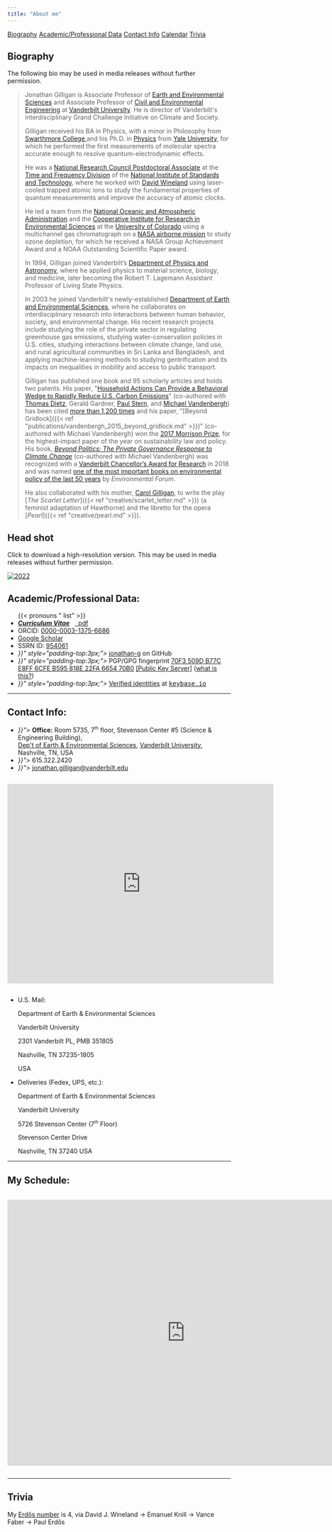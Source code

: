 ```yaml
---
title: "About me"
---
```


<span class="button">[Biography](#biography)</span> <span class="button">[Academic/Professional Data](#academic-professional-data)</span> <span class="button">[Contact Info](#contact-info)</span>  <span class="button">[Calendar](#my-schedule)</span> <span class="button">[Trivia](#trivia)</span>


## Biography

The following bio may be used in media releases without further permission.

> Jonathan Gilligan is Associate Professor of 
> [Earth and Environmental Sciences](https://www.vanderbilt.edu/ees)
> and Associate Professor of 
> [Civil and Environmental Engineering](https://engineering.vanderbilt.edu/cee/)
> at [Vanderbilt University](https://www.vanderbilt.edu/).
> He is director of Vanderbilt's interdisciplinary Grand Challenge 
> Initiative on Climate and Society.
>
> Gilligan received his BA in Physics, with a minor in Philosophy from 
> [Swarthmore College ](https://www.swarthmore.edu/)
> and his Ph.D. in [Physics](https://physics.yale.edu/) from [Yale University](https://www.yale.edu/), 
> for which he performed the first measurements of molecular spectra accurate 
> enough to resolve quantum-electrodynamic effects. 
>
> He was a 
> [National Research Council Postdoctoral Associate](https://sites.nationalacademies.org/pga/rap/) 
> at the 
> [Time and Frequency Division](https://www.nist.gov/pml/time-and-frequency-division) 
> of the 
> [National Institute of Standards and Technology](https://www.nist.gov/), 
> where he worked with 
> [David Wineland](https://en.wikipedia.org/wiki/David_J._Wineland) 
> using laser-cooled trapped atomic ions to study the fundamental properties of 
> quantum measurements and improve the accuracy of atomic clocks. 
>
> He led a team from the 
> [National Oceanic and Atmospheric Administration](https://www.noaa.gov/) and 
> the [Cooperative Institute for Research in Environmental Sciences](https://cires.colorado.edu/) 
> at the [University of Colorado](https://www.colorado.edu)
> using a multichannel gas chromatograph on a 
> [NASA airborne mission](https://espo.nasa.gov/ashoe_maesa/content/ASHOE_MAESA)
> to study ozone depletion, 
> for which he received a NASA Group Achievement Award 
> and a NOAA Outstanding Scientific Paper award. 
>
> In 1994, Gilligan joined Vanderbilt’s 
> [Department of Physics and Astronomy](https://as.vanderbilt.edu/physics/), 
> where he applied physics to material science, biology, and medicine, 
> later becoming the Robert T. Lagemann Assistant Professor of Living State Physics. 
>
> In 2003 he joined Vanderbilt's newly-established 
> [Department of Earth and Environmental Sciences](https://www.vanderbilt.edu/ees), 
> where he collaborates on interdisciplinary research 
> into interactions between human behavior, society, and environmental change. 
> His recent research projects include
> studying the role of the private sector in regulating greenhouse gas emissions,
> studying water-conservation policies in U.S. cities,
> studying interactions between climate change, land use, 
> and rural agricultural communities in Sri Lanka and Bangladesh,
> and applying machine-learning methods to studying gentrification and its
> impacts on inequalities in mobility and access to public transport.
>
> Gilligan has published one book and 95 scholarly articles and holds two patents. 
> His paper, "[Household Actions Can Provide a Behavioral Wedge to Rapidly Reduce 
> U.S. Carbon Emissions](https://doi.org/10.1073/pnas.0908738106)" 
> (co-authored with 
> [Thomas Dietz](https://sociology.msu.edu/people/faculty_directory/thomas-dietz), 
> Gerald Gardner, [Paul Stern](http://www.seri-us.org/content/paul-c-stern), 
> and [Michael Vandenbergh](https://law.vanderbilt.edu/bio/michael-vandenbergh)) 
> has been cited 
> [more than 1,200 times](https://scholar.google.com/citations?user=B8RVAU0AAAAJ&hl=en#d=gs_md_cita-d&u=%2Fcitations%3Fview_op%3Dview_citation%26hl%3Den%26user%3DB8RVAU0AAAAJ%26citation_for_view%3DB8RVAU0AAAAJ%3Au5HHmVD_uO8C%26tzom%3D300) 
> and his paper, 
> "[Beyond Gridlock]({{< ref "publications/vandenbergh_2015_beyond_gridlock.md" >}})" 
> (co-authored with Michael Vandenbergh) won 
> the [2017 Morrison Prize](https://www.prnewswire.com/news-releases/morrison-prize-winners-highlight-the-importance-of-private-action-in-battling-climate-change-300405452.html), 
> for the highest-impact paper of the year on sustainability law and policy. 
> His book, 
> [_Beyond Politics: The Private Governance Response to Climate Change_](https://beyondpoliticsbook.com)
> (co-authored with Michael Vandenbergh) was recognized with 
> a [Vanderbilt Chancellor’s Award for Research](https://news.vanderbilt.edu/2018/08/24/gould-awarded-10k-prize-for-achievement-in-research-at-fall-assembly/) 
> in 2018 and was named [one of the most important books on environmental 
> policy of the last 50 years](/news/2019/12/23/top-books/)
> by _Environmental Forum_.
>
> He also collaborated with his mother, 
> [Carol Gilligan](https://en.wikipedia.org/wiki/Carol_Gilligan), 
> to write the play 
> [_The Scarlet Letter_]({{< ref "creative/scarlet_letter.md" >}}) 
> (a feminist adaptation of Hawthorne) 
> and the libretto for the opera [_Pearl_]({{< ref "creative/pearl.md" >}}).

## Head shot

Click to download a high-resolution version. This may be used in media releases without further permission.

<!--
[![Brown](/files/headshots/Gilligan_Jonathan_brown_thumb.jpg)](/files/headshots/Gilligan_Jonathan_brown.jpg)
[![Informal](/files/headshots/Gilligan_Jonathan_informal_close_thumb.jpg)](/files/headshots/Gilligan_Jonathan_informal_close.jpg)
[![Informal Large](/files/headshots/Gilligan_Jonathan_informal_large_thumb.jpg)](/files/headshots/Gilligan_Jonathan_informal_large.jpg)
-->
[![2022](/files/headshots/Gilligan_Jonathan_2022_thumb.jpg)](/files/headshots/Gilligan_Jonathan_2022.jpg)

## Academic/Professional Data:

<ul class="fa-ul">
  {{< pronouns "  list" >}}
  <li><i class="fa-li ai ai-cv" style="padding-opt:3px;"></i> <a href="/files/cv/gilligan_cv.pdf"><em><strong>Curriculum Vitae</strong></em></a> &nbsp; <a href="/files/cv/gilligan_cv.pdf" class="badge badge-small pdf"><i class="fal fa-file-pdf"></i>&nbsp;&nbsp;pdf</a>
  <li><i class="fa-li ai ai-orcid" style="padding-opt:3px;"></i> ORCID: <a href="https://orcid.org/0000-0003-1375-6686" target="_blank">0000-0003-1375-6686</a></li>
  <li><i class="fa-li ai ai-google-scholar" style="padding-top:3px;"></i> <a href="https://scholar.google.co.uk/citations?user=B8RVAU0AAAAJ" target="_blank">Google Scholar</a></li>
  <li> SSRN ID: <a href="https://papers.ssrn.com/sol3/cf_dev/AbsByAuth.cfm?per_id=954061" target="_blank">954061</a></li>
  <li><i class="fa-li {{< fa_icon weight="b" icon="github" >}}" style="padding-top:3px;"></i> <a href="https://github.com/jonathan-g" target="_blank">jonathan-g</a> on GitHub</li>
  <li><i class="fa-li {{< fa_icon weight="l" icon="key" >}}" style="padding-top:3px;"></i> PGP/GPG fingerprint <a href="/files/public_keys/jmgilligan.asc" target="_blank">70F3 509D B77C E8FF 6CFE B595 818E 22FA 6654 70B0</a> <a href="https://pgp.key-server.io/pks/lookup?search=jonathan.gilligan%40vanderbilt.edu" target="_blank">[Public Key Server]</a> (<a href="https://futureboy.us/pgp.html" target="_blank">what is this?</a>)
  <li><i class="fa-li {{< fa_icon weight="l" icon="globe">}}" style="padding-top:3px;"></i> <a href="https://keybase.io/jmgilligan" target="_blank">Verified identities</a> at <a href="https://keybase.io/jmgilligan" target="_blank"><tt>keybase.io</tt></a>
</ul>

---

## Contact Info:

<ul class="fa-ul">
  <li><i class="fa-li {{< fa_icon weight="s" icon="university" >}}"></i> <b>Office:</b> Room 5735, 7<sup style="font-size:70%;">th</sup> floor, Stevenson Center #5 (Science &amp; Engineering Building),<br/><a href="https://www.vanderbilt.edu/ees">Dep't of Earth &amp; Environmental Sciences</a>, <a href="https://www.vanderbilt.edu">Vanderbilt University</a>, Nashville, TN, USA</li>
  <li><i class="fa-li {{< fa_icon weight="s" icon="phone" >}}"></i> 615.322.2420</li>
  <li><i class="fa-li {{< fa_icon weight="s" icon="envelope" >}}"></i> <a href="mailto:jonathan.gilligan@vanderbilt.edu">jonathan.gilligan@vanderbilt.edu</a></li>
</ul>


<iframe src="https://goo.gl/maps/HxrUWumTE8abKuay9" width="600" height="450" frameborder="0" style="border:0;margin-top:1em;margin-bottom:1em;" allowfullscreen></iframe>


* U.S. Mail:

     Department of Earth & Environmental Sciences

     Vanderbilt University

     2301 Vanderbilt PL, PMB 351805

     Nashville, TN 37235-1805

     USA

* Deliveries (Fedex, UPS, etc.):

    Department of Earth & Environmental Sciences

    Vanderbilt University

    5726 Stevenson Center (7<sup style="font-size:70%;">th</sup> Floor)

    Stevenson Center Drive

    Nashville, TN 37240
    USA

---

## My Schedule:


<iframe src="https://calendar.google.com/calendar/embed?src=4i6vej0dimijlna7uh07fceqok%40group.calendar.google.com&ctz=America/Chicago" style="border:0;margin-top:1em;margin-bottom:1em;" width="800" height="600" frameborder="0" scrolling="no"></iframe>

---

## Trivia

My [Erd&#337;s number](http://www.oakland.edu/enp/) is 4, via David J. Wineland &rarr; Emanuel Knill &rarr; Vance Faber &rarr; Paul Erd&#337;s
